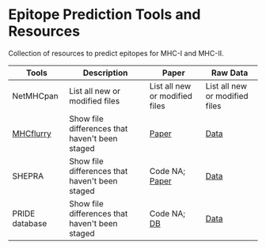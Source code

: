 # Epitope Prediction Tools and Resources

Collection of resources to predict epitopes for MHC-I and MHC-II.


| Tools | Description | Paper | Raw Data |
| --- | --- |--- |--- |
| NetMHCpan | List all new or modified files |List all new or modified files |List all new or modified files |
| [MHCflurry](https://github.com/openvax/mhcflurry)  | Show file differences that haven't been staged |[Paper](https://www.sciencedirect.com/science/article/pii/S2405471220302398) |[Data](https://data.mendeley.com/datasets/zx3kjzc3yx/3) |
| SHEPRA| Show file differences that haven't been staged |Code NA; [Paper](https://www.sciencedirect.com/science/article/pii/S1535947621000839) |[Data](https://data.mendeley.com/datasets/zx3kjzc3yx/3) |
| PRIDE database | Show file differences that haven't been staged |Code NA; [DB](https://com-mendeley-prod-publicsharing-pdfstore.s3.eu-west-1.amazonaws.com/6916-PUBMED/10.1093/nar/gky1106/gky1106_pdf.pdf?X-Amz-Security-Token=IQoJb3JpZ2luX2VjENP%2F%2F%2F%2F%2F%2F%2F%2F%2F%2FwEaCWV1LXdlc3QtMSJGMEQCIHAeKzS9uihmSS5ohdMXPvSsHDzB3ymVVtq%2FVXSQDb15AiAattEuyIGKzB%2Fz1Ow0Uiz33igfQ1uwix4tBguvYzm6kiqDBAgsEAQaDDEwODE2NjE5NDUwNSIMmZ2pUOxpSfOIV0u6KuAD7g%2BeECaTENwpDaPGZQWlwEWK15smo1fsbpLQyoicfJEg8qrl13GMrxNhVXt%2BfIVG2BfDbdJxEXoM5sOlvcvX%2BVMDxU5%2FxmvFy7GxUArWxEnkyefoUW%2FH5Ds3%2BFY3FiaWvfYyAgu7vBEHiq5jd00CSYcpab3jptAzgemycyXwBtD%2BuRDRxSnKXsfvEj9gHNcktUhzHFIPmPpFDIeSS%2BhvQ8I4zBlUEpL8yFLHuOUvYQdWNTKHEmTKvFHsX2sPWQv3bhgXWhovKnIRM3Tg%2BB%2B2fDMXzl9Y4pc0XjVzYfmg8jy36uvN2%2B7L5%2Fp47uEtpqY30t0OSLXqBCCExnxRirGSErHbM9mCyro6FYzcGEfDJzMPn3BsC2tfj9mQQGK7mU932h8%2BwJHECWI4jv9yK%2F%2FtltivSAz1CUHex4Kwgs30K%2B8KFHv5OfDpqiJkr16PUyFWEcR2YJcyq6SB4yhXg2LhfiGaABeObWyQjxoEq2wopkh9%2BBcaoRz2PCz7E1B9ilEHI51DwJshCf3txCB3R9bRMmf4%2F%2B7J9Fmvs9Kx7j%2BlWfuuMgFsQRKfQvkSp%2FyK4owbGvNKz7hJrjJXT3epsQWEo01wshOhjCNodnGNQD9E4uS%2ByxlPL3BbhNe9NUEen%2FfyMNqC4J0GOqYB3ltm%2FqqRiUarS8dNiWimMNne%2FBF4O3WrJIHSgytexBJEcSyrVU0ZssA%2B%2F578Uoz8gfVNE7l0G8z4BX597n%2F2UtUmInV%2FYPEgnpp7ifUDyGs96NKzGsN7MboclKwZObIjTlSc7U0BIwkBu9J3fGmuCWeLoVRps9eXEoyAMT87y1ELONdSqUvGdcUewUqsVBcoO0mx1UnFmEHE9ddmpFtdO%2FS78KP98w%3D%3D&X-Amz-Algorithm=AWS4-HMAC-SHA256&X-Amz-Date=20230106T145701Z&X-Amz-SignedHeaders=host&X-Amz-Expires=300&X-Amz-Credential=ASIARSLZVEVERENLVFMX%2F20230106%2Feu-west-1%2Fs3%2Faws4_request&X-Amz-Signature=afa27430809dee24f0fb4220fe75bae1af5de5ecc40e58fa82d87c2a6386074a) |[Data](https://data.mendeley.com/datasets/zx3kjzc3yx/3) |



